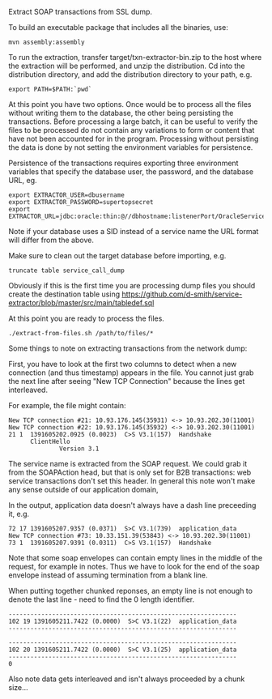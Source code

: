 Extract SOAP transactions from SSL dump.

To build an executable package that includes all the binaries, use:

    mvn assembly:assembly

To run the extraction, transfer target/txn-extractor-bin.zip to the host where the extraction will be performed, and
unzip the distribution. Cd into the distribution directory, and add the distribution directory to your path, e.g.

    export PATH=$PATH:`pwd`

At this point you have two options. Once would be to process all the files without writing them to the database,
the other being persisting the transactions. Before processing a large batch, it can be useful to verify the
files to be processed do not contain any variations to form or content that have not been accounted for in the
program. Processing without persisting the data is done by not setting the environment variables for persistence.

Persistence of the transactions requires exporting three environment variables that specify the database user, the
password, and the database URL, eg.

    export EXTRACTOR_USER=dbusername
    export EXTRACTOR_PASSWORD=supertopsecret
    export EXTRACTOR_URL=jdbc:oracle:thin:@//dbhostname:listenerPort/OracleServiceName

Note if your database uses a SID instead of a service name the URL format will differ from the above.

Make sure to clean out the target database before importing, e.g.

    truncate table service_call_dump

Obviously if this is the first time you are processing dump files you should create the destination table
using https://github.com/d-smith/service-extractor/blob/master/src/main/tabledef.sql

At this point you are ready to process the files.

    ./extract-from-files.sh /path/to/files/*



Some things to note on extracting transactions from the network dump:

First, you have to look at the first two columns to detect when a new
connection (and thus timestamp) appears in the file. You cannot just
grab the next line after seeing "New TCP Connection" because the lines
get interleaved.

For example, the file might contain:

    New TCP connection #21: 10.93.176.145(35931) <-> 10.93.202.30(11001)
    New TCP connection #22: 10.93.176.145(35932) <-> 10.93.202.30(11001)
    21 1  1391605202.0925 (0.0023)  C>S V3.1(157)  Handshake
          ClientHello
                  Version 3.1 

The service name is extracted from the SOAP request. We could grab it from the SOAPAction head, but that is only set
for B2B transactions: web service transactions don't set this header. In general this note won't make any sense outside
of our application domain,

In the output, application data doesn't always have a dash line preceeding it, e.g.

    72 17 1391605207.9357 (0.0371)  S>C V3.1(739)  application_data
    New TCP connection #73: 10.33.151.39(53843) <-> 10.93.202.30(11001)
    73 1  1391605207.9391 (0.0311)  C>S V3.1(157)  Handshake

Note that some soap envelopes can contain empty lines in the middle of the request, for example in notes. Thus we have
to look for the end of the soap envelope instead of assuming termination from a blank line.

When putting together chunked reponses, an empty line is not enough to denote the last line - need to find the
0 length identifier.

    ---------------------------------------------------------------
    102 19 1391605211.7422 (0.0000)  S>C V3.1(22)  application_data
    ---------------------------------------------------------------

    ---------------------------------------------------------------
    102 20 1391605211.7422 (0.0000)  S>C V3.1(25)  application_data
    ---------------------------------------------------------------
    0

Also note data gets interleaved and isn't always proceeded by a chunk size...
